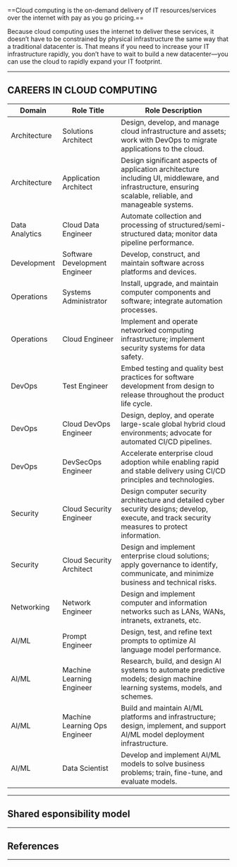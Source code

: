 ==Cloud computing is the on-demand delivery of IT resources/services over the internet with pay as you go pricing.==

Because cloud computing uses the internet to deliver these services, it doesn’t have to be constrained by physical infrastructure the same way that a traditional datacenter is. That means if you need to increase your IT infrastructure rapidly, you don’t have to wait to build a new datacenter—you can use the cloud to rapidly expand your IT footprint.

---

## CAREERS IN CLOUD COMPUTING

| **Domain**     | **Role Title**                | **Role Description**                                                                                                                                      |
| -------------- | ----------------------------- | --------------------------------------------------------------------------------------------------------------------------------------------------------- |
| Architecture   | Solutions Architect           | Design, develop, and manage cloud infrastructure and assets; work with DevOps to migrate applications to the cloud.                                       |
| Architecture   | Application Architect         | Design significant aspects of application architecture including UI, middleware, and infrastructure, ensuring scalable, reliable, and manageable systems. |
| Data Analytics | Cloud Data Engineer           | Automate collection and processing of structured/semi-structured data; monitor data pipeline performance.                                                 |
| Development    | Software Development Engineer | Develop, construct, and maintain software across platforms and devices.                                                                                   |
| Operations     | Systems Administrator         | Install, upgrade, and maintain computer components and software; integrate automation processes.                                                          |
| Operations     | Cloud Engineer                | Implement and operate networked computing infrastructure; implement security systems for data safety.                                                     |
| DevOps         | Test Engineer                 | Embed testing and quality best practices for software development from design to release throughout the product life cycle.                               |
| DevOps         | Cloud DevOps Engineer         | Design, deploy, and operate large-scale global hybrid cloud environments; advocate for automated CI/CD pipelines.                                         |
| DevOps         | DevSecOps Engineer            | Accelerate enterprise cloud adoption while enabling rapid and stable delivery using CI/CD principles and technologies.                                    |
| Security       | Cloud Security Engineer       | Design computer security architecture and detailed cyber security designs; develop, execute, and track security measures to protect information.          |
| Security       | Cloud Security Architect      | Design and implement enterprise cloud solutions; apply governance to identify, communicate, and minimize business and technical risks.                    |
| Networking     | Network Engineer              | Design and implement computer and information networks such as LANs, WANs, intranets, extranets, etc.                                                     |
| AI/ML          | Prompt Engineer               | Design, test, and refine text prompts to optimize AI language model performance.                                                                          |
| AI/ML          | Machine Learning Engineer     | Research, build, and design AI systems to automate predictive models; design machine learning systems, models, and schemes.                               |
| AI/ML          | Machine Learning Ops Engineer | Build and maintain AI/ML platforms and infrastructure; design, implement, and support AI/ML model deployment infrastructure.                              |
| AI/ML          | Data Scientist                | Develop and implement AI/ML models to solve business problems; train, fine-tune, and evaluate models.                                                     |

---

## Shared esponsibility model


---

## References



---
